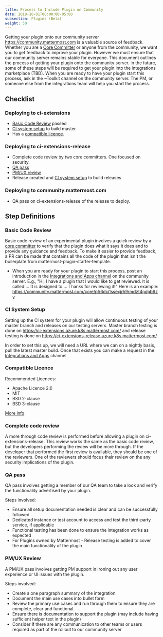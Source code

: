 ```yaml
---
title: Process to Include Plugin on Community
date: 2018-10-01T00:00:00-05:00
subsection: Plugins (Beta)
weight: 50
---
```



Getting your plugin onto our community server https://community.mattermost.com is a valuable source of feedback. Whether you are a [Core Committer](https://github.com/mattermost/mattermost-documentation/blob/dae9ecb3b445111479acbaba9f382e9eb263bc52/contribute/getting-started/core-committers) or anyone from the community, we want you to get feedback to improve your plugin. However we must ensure that our community server remains stable for everyone. This document outlines the process of getting your plugin onto the community server. In the future, some of these steps will be required to get your plugin into the integrations marketplace (TBD). When you are ready to have your plugin start this process, ask in the ~Toolkit channel on the community server. The PM, or someone else from the integrations team will help you start the process.

## Checklist

### Deploying to ci-extensions
- [Basic Code Review](#basic-code-review) passed
- [CI system setup](#ci-system-setup) to build master
- Has a [compatible licence](#compatible-licence).

### Deploying to ci-extensions-release
- Complete code review by two core committers. One focused on security.
- [QA pass](#qa-pass)
- [PM/UX review](#pm-ux-review)
- Release created and [CI system setup](#ci-system-setup) to build releases

### Deploying to community.mattermost.com
- QA pass on ci-extensions-release of the release to deploy.


## Step Definitions

### Basic Code Review

Basic code review of an experimental plugin involves a quick review by a [core committer](/contribute/getting-started/core-committers/) to verify that the plugin does what it says it does and to provide any guidance and feedback. To make it easier to provide feedback, a PR can be made that contains all the code of the plugin that isn't the boilerplate from mattermost-plugin-starter-template.

- When you are ready for your plugin to start this process, post an introduction in the [Integrations and Apps channel](https://community.mattermost.com/core/channels/integrations) on the community server. E.g., "Hi, I have a plugin that I would like to get reviewed. It is called ... It is designed to ... Thanks for reviewing it!" Here is an example: https://community.mattermost.com/core/pl/6dci1ssexjrh9rmdzt4pdpb9zy

### CI System Setup

Setting up the CI system for your plugin will allow continuous testing of your master branch and releases on our testing servers. Master branch testing is done on https://ci-extensions.azure.k8s.mattermost.com/ and release testing is done on https://ci-extensions-release.azure.k8s.mattermost.com/

In order to set this up, we will need a URL where we can on a nightly basis, pull the latest master build. Once that exists you can make a request in the [Integrations and Apps](https://community.mattermost.com/core/channels/integrations) channel.

### Compatible Licence

Recommended Licences:

- Apache Licence 2.0
- MIT
- BSD 2-clause
- BSD 3-clause

[More info](https://www.apache.org/legal/resolved.html#category-a)

### Complete code review

A more through code review is performed before allowing a plugin on ci-extensions-release. This review works the same as the basic code review, but the developers performing the review will be more through. If the developer that performed the first review is available, they should be one of the reviewers. One of the reviewers should focus their review on the any security implications of the plugin.

### QA pass

QA pass involves getting a member of our QA team to take a look and verify the functionality advertised by your plugin.

Steps involved:

- Ensure all setup documentation needed is clear and can be successfully followed 
- Dedicated instance or test account to access and test the third-party service, if applicable
- Functional testing has been done to ensure the integration works as expected
- For Plugins owned by Mattermost - Release testing is added to cover the main functionality of the plugin 

### PM/UX Review

A PM/UX pass involves getting PM support in ironing out any user experience or UI issues with the plugin.

Steps involved:
- Create a one paragraph summary of the integration
- Document the main use cases into bullet form
- Review the primary use cases and run through them to ensure they are complete, clear and functional.
- Ensure there is documentation to support the plugin (may include having sufficient helper text in the plugin)
- Consider if there are any communication to other teams or users required as part of the rollout to our community server


